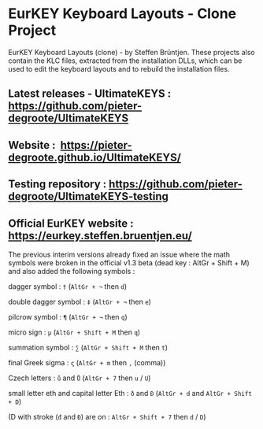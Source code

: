 # EurKEY Keyboard Layouts - Clone Project
EurKEY Keyboard Layouts (clone) - by Steffen Brüntjen. These projects also contain the KLC files, extracted from the installation DLLs, which can be used to edit the keyboard layouts and to rebuild the installation files.

## Latest releases - UltimateKEYS :  https://github.com/pieter-degroote/UltimateKEYS

## Website : &nbsp;https://pieter-degroote.github.io/UltimateKEYS/

## Testing repository :  https://github.com/pieter-degroote/UltimateKEYS-testing

## Official EurKEY website : https://eurkey.steffen.bruentjen.eu/

The previous interim versions already fixed an issue where the math symbols were broken in the official v1.3 beta (dead key : AltGr + Shift + M) and also added the following symbols :

dagger symbol :  `†` (`AltGr + ¬` then `d`)

double dagger symbol :  `‡` (`AltGr + ¬` then `e`)

pilcrow symbol :  `¶` (`AltGr + ¬` then `q`)

micro sign :  `µ` (`AltGr + Shift + M` then `q`)

summation symbol :  `∑` (`AltGr + Shift + M` then `t`)

final Greek sigma :  `ς` (`AltGr + m` then `,` (comma))

Czech letters :  `ů` and `Ů` (`AltGr + 7` then `u` / `U`)

small letter eth and capital letter Eth :  `ð` and `Ð` (`AltGr + d` and `AltGr + Shift + D`)

(D with stroke (`đ` and `Đ`) are on :  `AltGr + Shift + 7` then `d` / `D`)
